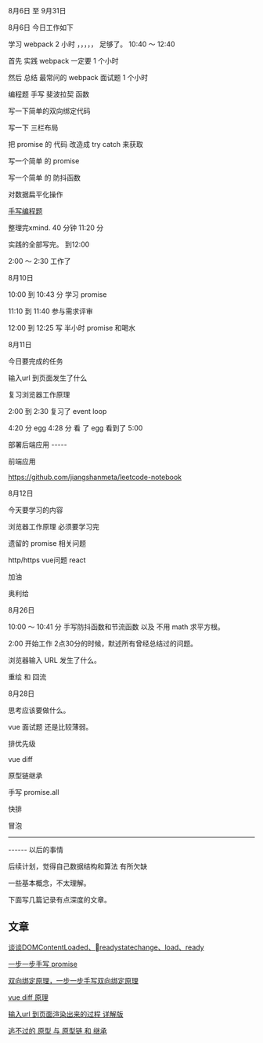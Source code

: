 
8月6日  至   9月31日


8月6日 今日工作如下

学习  webpack 2 小时  ，，，，， 足够了。 10:40 ～ 12:40  

首先 实践   webpack      一定要   1 个小时

然后  总结 最常问的   webpack 面试题   1 个小时

编程题   手写 斐波拉契 函数

写一下简单的双向绑定代码

写一下 三栏布局

把 promise 的 代码 改造成 try catch 来获取

写一个简单 的 promise

写一个简单  的 防抖函数

对数据扁平化操作

[手写编程题](https://github.com/suoyuesmile/suo-blog)

整理完xmind.  40 分钟   11:20 分

实践的全部写完。 到12:00

2:00 ～ 2:30 工作了

8月10日

10:00 到 10:43 分 学习 promise

11:10 到 11:40  参与需求评审

12:00 到 12:25  写 半小时 promise 和喝水

8月11日

今日要完成的任务

输入url 到页面发生了什么

复习浏览器工作原理

2:00  到  2:30  复习了 event loop

4:20 分    egg   4:28 分  看 了 egg  看到了 5:00

部署后端应用  -----

前端应用

https://github.com/jiangshanmeta/leetcode-notebook

8月12日

今天要学习的内容

浏览器工作原理    必须要学习完

遗留的  promise 相关问题

http/https vue问题   react     

加油

奥利给

8月26日

10:00 ～ 10:41 分 手写防抖函数和节流函数 以及 不用 math 求平方根。

2:00 开始工作   2点30分的时候，默述所有曾经总结过的问题。


浏览器输入 URL 发生了什么。

重绘 和 回流


8月28日

思考应该要做什么。

vue 面试题 还是比较薄弱。


排优先级

vue diff

原型链继承

手写 promise.all

快排

冒泡

-----





------ 以后的事情

后续计划，觉得自己数据结构和算法 有所欠缺

一些基本概念，不太理解。


下面写几篇记录有点深度的文章。

## 文章

[谈谈DOMContentLoaded、readystatechange、load、ready](./browser-works/eventOrder.md)

[一步一步手写 promise](./promise/api-promise.md)

[双向绑定原理，一步一步手写双向绑定原理](./vue/two-way-binding.md)

[vue diff 原理](./vue/vue-diff.md)

[输入url 到页面渲染出来的过程 详解版](./browser-works/url-to-render.md)

[逃不过的 原型 与 原型链 和 继承](./basic-js)







